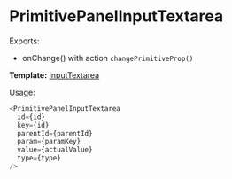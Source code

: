 # PrimitivePanelInputTextarea

Exports:

* onChange() with action `changePrimitiveProp()`

__Template:__ [InputTextarea](#inputtextarea)

Usage:

```js static
<PrimitivePanelInputTextarea
  id={id}
  key={id}
  parentId={parentId}
  param={paramKey}
  value={actualValue}
  type={type}
/>
```
